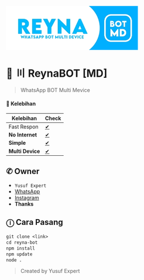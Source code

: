 <img src="ythumb.jpeg" alt="ReynaBOT">

# 🌱 〣 ReynaBOT [MD]
> WhatsApp BOT Multi Mevice

#### 💎 Kelebihan
|Kelebihan|Check|
|-|-|
|Fast Respon|[✔](https://github.com/avianz37)|
|**No Internet**|[✔](https://github.com/avianz37)|
|**Simple**|[✔](https://github.com/avianz37)|
|**Multi Device**|[✔](https://github.com/avianz37)|

## ✆ Owner
- `Yusuf Expert`
- [WhatsApp](wa.me/6283873115706)
- [Instagram](instagram.com/yusuf.expert)
- **Thanks**

## ⓘ Cara Pasang
```
git clone <link>
cd reyna-bot
npm install
npm update
node .
```
> Created by Yusuf Expert
